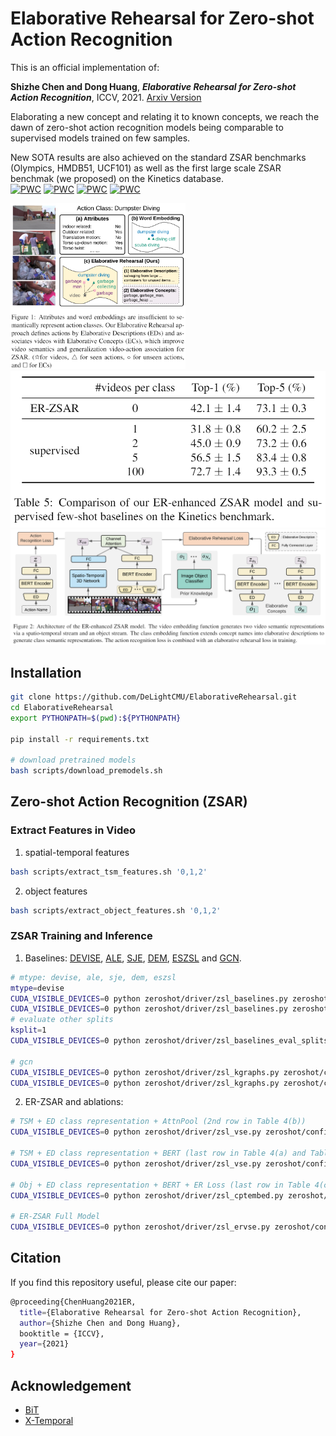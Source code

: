 # Elaborative Rehearsal for Zero-shot Action Recognition
  
This is an official implementation of:

**Shizhe Chen and Dong Huang**, ***Elaborative Rehearsal for Zero-shot Action Recognition***, ICCV, 2021. [Arxiv Version](https://arxiv.org/abs/2108.02833)

Elaborating a new concept and relating it to known concepts, we reach the dawn of zero-shot action recognition models being comparable to supervised models trained on few samples.

New SOTA results are also achieved on the standard ZSAR benchmarks (Olympics, HMDB51, UCF101) as well as the first large scale ZSAR benchmak (we proposed) on the Kinetics database.  
[![PWC](https://img.shields.io/endpoint.svg?url=https://paperswithcode.com/badge/elaborative-rehearsal-for-zero-shot-action/zero-shot-action-recognition-on-hmdb51)](https://paperswithcode.com/sota/zero-shot-action-recognition-on-hmdb51?p=elaborative-rehearsal-for-zero-shot-action)
[![PWC](https://img.shields.io/endpoint.svg?url=https://paperswithcode.com/badge/elaborative-rehearsal-for-zero-shot-action/zero-shot-action-recognition-on-olympics)](https://paperswithcode.com/sota/zero-shot-action-recognition-on-olympics?p=elaborative-rehearsal-for-zero-shot-action)
[![PWC](https://img.shields.io/endpoint.svg?url=https://paperswithcode.com/badge/elaborative-rehearsal-for-zero-shot-action/zero-shot-action-recognition-on-ucf101)](https://paperswithcode.com/sota/zero-shot-action-recognition-on-ucf101?p=elaborative-rehearsal-for-zero-shot-action)
[![PWC](https://img.shields.io/endpoint.svg?url=https://paperswithcode.com/badge/elaborative-rehearsal-for-zero-shot-action/zero-shot-action-recognition-on-kinetics)](https://paperswithcode.com/sota/zero-shot-action-recognition-on-kinetics?p=elaborative-rehearsal-for-zero-shot-action)


<img src = "figures/teaser.png" width ="280" /> <img src = "figures/ZSARvsFew.png" width ="520" />
<img src = "figures/framework.png" width ="800" />


## Installation
```bash
git clone https://github.com/DeLightCMU/ElaborativeRehearsal.git
cd ElaborativeRehearsal
export PYTHONPATH=$(pwd):${PYTHONPATH}

pip install -r requirements.txt

# download pretrained models
bash scripts/download_premodels.sh
```


## Zero-shot Action Recognition (ZSAR)

### Extract Features in Video
1. spatial-temporal features
```bash
bash scripts/extract_tsm_features.sh '0,1,2'
```

2. object features
```bash
bash scripts/extract_object_features.sh '0,1,2'
```

### ZSAR Training and Inference

1. Baselines: [DEVISE](https://papers.nips.cc/paper/2013/hash/7cce53cf90577442771720a370c3c723-Abstract.html), [ALE](https://arxiv.org/abs/1503.08677), [SJE](https://arxiv.org/abs/1409.8403), [DEM](https://arxiv.org/abs/1611.05088), [ESZSL](http://proceedings.mlr.press/v37/romera-paredes15.html) and [GCN](https://arxiv.org/abs/2008.12432).
```bash
# mtype: devise, ale, sje, dem, eszsl
mtype=devise
CUDA_VISIBLE_DEVICES=0 python zeroshot/driver/zsl_baselines.py zeroshot/configs/zsl_baseline_${mtype}_config.yaml ${mtype} --is_train
CUDA_VISIBLE_DEVICES=0 python zeroshot/driver/zsl_baselines.py zeroshot/configs/zsl_baseline_${mtype}_config.yaml ${mtype} --eval_set tst
# evaluate other splits
ksplit=1
CUDA_VISIBLE_DEVICES=0 python zeroshot/driver/zsl_baselines_eval_splits.py zeroshot/configs/zsl_baseline_${mtype}_config.yaml ${mtype} ${ksplit}

# gcn
CUDA_VISIBLE_DEVICES=0 python zeroshot/driver/zsl_kgraphs.py zeroshot/configs/zsl_baseline_kgraph_config.yaml --is_train
CUDA_VISIBLE_DEVICES=0 python zeroshot/driver/zsl_kgraphs.py zeroshot/configs/zsl_baseline_kgraph_config.yaml --eval_set tst
```

2. ER-ZSAR and ablations:
```bash
# TSM + ED class representation + AttnPool (2nd row in Table 4(b))
CUDA_VISIBLE_DEVICES=0 python zeroshot/driver/zsl_vse.py zeroshot/configs/zsl_vse_wordembed_config.yaml --is_train --resume_file datasets/Kinetics/zsl220/word.glove42b.th

# TSM + ED class representation + BERT (last row in Table 4(a) and Table 4(b))
CUDA_VISIBLE_DEVICES=0 python zeroshot/driver/zsl_vse.py zeroshot/configs/zsl_vse_config.yaml --is_train

# Obj + ED class representation + BERT + ER Loss (last row in Table 4(c))
CUDA_VISIBLE_DEVICES=0 python zeroshot/driver/zsl_cptembed.py zeroshot/configs/zsl_cpt_config.yaml --is_train

# ER-ZSAR Full Model
CUDA_VISIBLE_DEVICES=0 python zeroshot/driver/zsl_ervse.py zeroshot/configs/zsl_ervse_config.yaml --is_train
```

## Citation
If you find this repository useful, please cite our paper:
```bash
@proceeding{ChenHuang2021ER,
  title={Elaborative Rehearsal for Zero-shot Action Recognition},
  author={Shizhe Chen and Dong Huang},
  booktitle = {ICCV},
  year={2021}
}
```

## Acknowledgement
- [BiT](https://github.com/google-research/big_transfer)
- [X-Temporal](https://github.com/Sense-X/X-Temporal)

